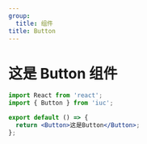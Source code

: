 ```yaml
---
group:
  title: 组件
title: Button
---
```


# 这是 Button 组件

```jsx
import React from 'react';
import { Button } from 'iuc';

export default () => {
  return <Button>这是Button</Button>;
};
```
